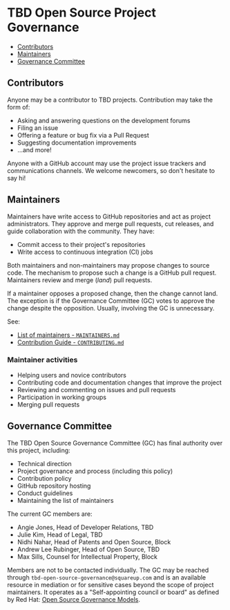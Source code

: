 # TBD Open Source Project Governance

<!-- TOC -->

* [Contributors](#contributors)
* [Maintainers](#maintainers)
* [Governance Committee](#governance-committee)

<!-- /TOC -->

## Contributors

Anyone may be a contributor to TBD projects. Contribution may take the form of:

* Asking and answering questions on the development forums
* Filing an issue
* Offering a feature or bug fix via a Pull Request
* Suggesting documentation improvements
* ...and more!

Anyone with a GitHub account may use the project issue trackers and communications channels. We welcome newcomers, so don't hesitate to say hi!

## Maintainers

Maintainers have write access to GitHub repositories and act as project administrators. They approve and merge pull requests, cut releases, and guide collaboration with the community. They have:

* Commit access to their project's repositories
* Write access to continuous integration (CI) jobs

Both maintainers and non-maintainers may propose changes to 
source code. The mechanism to propose such a change is a GitHub pull request. Maintainers review and merge (_land_) pull requests.

If a maintainer opposes a proposed change, then the change cannot land. The exception is if the Governance Committee (GC) votes to approve the change despite the opposition. Usually, involving the GC is unnecessary.

See:

* [List of maintainers - `MAINTAINERS.md`](./MAINTAINERS.md)
* [Contribution Guide - `CONTRIBUTING.md`](./CONTRIBUTING.md)

### Maintainer activities

* Helping users and novice contributors
* Contributing code and documentation changes that improve the project
* Reviewing and commenting on issues and pull requests
* Participation in working groups
* Merging pull requests

## Governance Committee

The TBD Open Source Governance Committee (GC) has final authority over this project, including:

* Technical direction
* Project governance and process (including this policy)
* Contribution policy
* GitHub repository hosting
* Conduct guidelines
* Maintaining the list of maintainers

The current GC members are:

* Angie Jones, Head of Developer Relations, TBD
* Julie Kim, Head of Legal, TBD
* Nidhi Nahar, Head of Patents and Open Source, Block
* Andrew Lee Rubinger, Head of Open Source, TBD
* Max Sills, Counsel for Intellectual Property, Block

Members are not to be contacted individually. The GC may be reached through `tbd-open-source-governance@squareup.com` and is an available resource in mediation or for sensitive cases beyond the scope of project maintainers. It operates as a "Self-appointing council or board" as defined by Red Hat: [Open Source Governance Models](https://www.redhat.com/en/blog/understanding-open-source-governance-models).